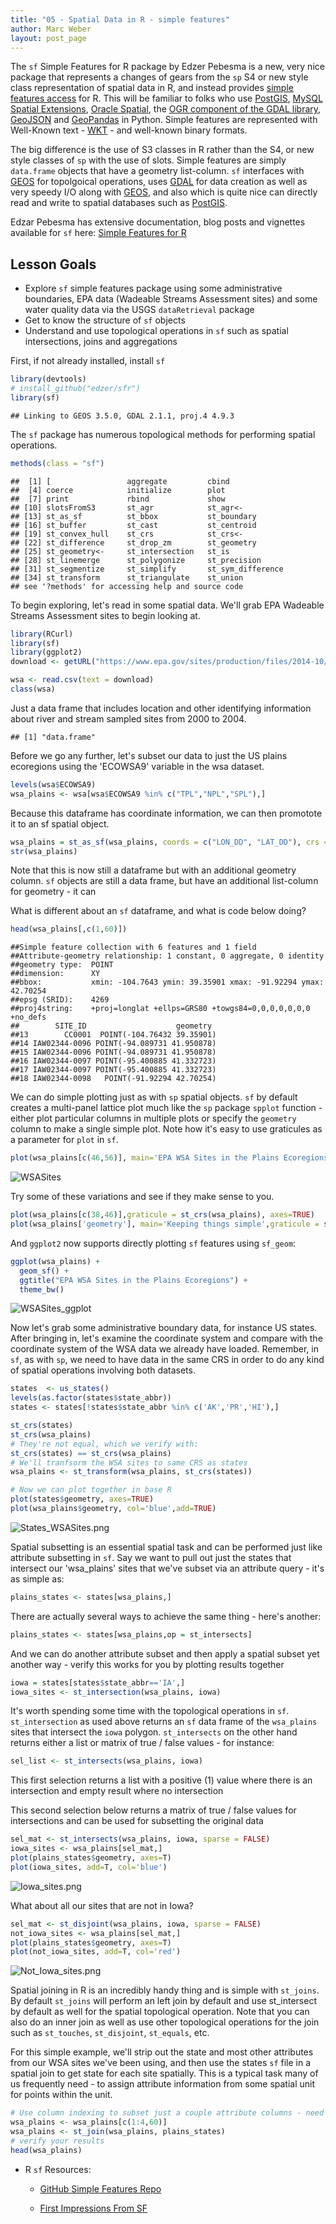 ```yaml
---
title: "05 - Spatial Data in R - simple features"
author: Marc Weber
layout: post_page
---
```


The `sf` Simple Features for R package by Edzer Pebesma is a new, very nice package that represents a changes of gears from the `sp` S4 or new style class representation of spatial data in R, and instead provides [simple features access](https://en.wikipedia.org/wiki/Simple_Features) for R. This will be familiar to folks who use [PostGIS](https://en.wikipedia.org/wiki/PostGIS), [MySQL Spatial Extensions](https://en.wikipedia.org/wiki/MySQL), [Oracle Spatial](https://en.wikipedia.org/wiki/Oracle_Spatial_and_Graph), the [OGR component of the GDAL library](https://en.wikipedia.org/wiki/GDAL), [GeoJSON](https://datatracker.ietf.org/doc/rfc7946/) and [GeoPandas](http://geopandas.org/) in Python.  Simple features are represented with Well-Known text - [WKT](https://en.wikipedia.org/wiki/Well-known_text) - and well-known binary formats.

The big difference is the use of S3 classes in R rather than the S4, or new style classes of `sp` with the use of slots.  Simple features are simply `data.frame` objects that have a geometry list-column.  `sf` interfaces with [GEOS](https://trac.osgeo.org/geos) for topolgoical operations, uses [GDAL](https://en.wikipedia.org/wiki/GDAL) for data creation as well as very speedy I/O along with [GEOS](https://trac.osgeo.org/geos), and also which is quite nice can directly read and write to spatial databases such as [PostGIS](https://en.wikipedia.org/wiki/PostGIS).  

Edzar Pebesma has extensive documentation, blog posts and vignettes available for `sf` here:
[Simple Features for R](https://github.com/edzer/sfr)

## Lesson Goals
  - Explore `sf` simple features package using some administrative boundaries, EPA data (Wadeable Streams Assessment sites) and some water quality data via the USGS `dataRetrieval` package
  - Get to know the structure of `sf` objects
  - Understand and use topological operations in `sf` such as spatial intersections, joins and aggregations
  
First, if not already installed, install `sf`

```r
library(devtools)
# install_github("edzer/sfr")
library(sf)
```

```
## Linking to GEOS 3.5.0, GDAL 2.1.1, proj.4 4.9.3
```

The `sf` package has numerous topological methods for performing spatial operations.

```r
methods(class = "sf")
```

```
##  [1] [                 aggregate         cbind            
##  [4] coerce            initialize        plot             
##  [7] print             rbind             show             
## [10] slotsFromS3       st_agr            st_agr<-         
## [13] st_as_sf          st_bbox           st_boundary      
## [16] st_buffer         st_cast           st_centroid      
## [19] st_convex_hull    st_crs            st_crs<-         
## [22] st_difference     st_drop_zm        st_geometry      
## [25] st_geometry<-     st_intersection   st_is            
## [28] st_linemerge      st_polygonize     st_precision     
## [31] st_segmentize     st_simplify       st_sym_difference
## [34] st_transform      st_triangulate    st_union         
## see '?methods' for accessing help and source code
```

To begin exploring, let's read in some spatial data. We'll grab EPA Wadeable Streams Assessment sites to begin looking at.

```r
library(RCurl)
library(sf)
library(ggplot2)
download <- getURL("https://www.epa.gov/sites/production/files/2014-10/wsa_siteinfo_ts_final.csv")

wsa <- read.csv(text = download)
class(wsa)
```

Just a data frame that includes location and other identifying information about river and stream sampled sites from 2000 to 2004.

```
## [1] "data.frame"
```

Before we go any further, let's subset our data to just the US plains ecoregions using the 'ECOWSA9' variable in the wsa dataset.

```r
levels(wsa$ECOWSA9)
wsa_plains <- wsa[wsa$ECOWSA9 %in% c("TPL","NPL","SPL"),]
```

Because this dataframe has coordinate information, we can then promotote it to an sf spatial object.

```r
wsa_plains = st_as_sf(wsa_plains, coords = c("LON_DD", "LAT_DD"), crs = 4269,agr = "constant")
str(wsa_plains)
```

Note that this is now still a dataframe but with an additional geometry column. `sf` objects are still a data frame, but have an additional list-column for geometry - it can 

What is different about an `sf` dataframe, and what is code below doing?

```r
head(wsa_plains[,c(1,60)])
```

```
##Simple feature collection with 6 features and 1 field
##Attribute-geometry relationship: 1 constant, 0 aggregate, 0 identity
##geometry type:  POINT
##dimension:      XY
##bbox:           xmin: -104.7643 ymin: 39.35901 xmax: -91.92294 ymax: 42.70254
##epsg (SRID):    4269
##proj4string:    +proj=longlat +ellps=GRS80 +towgs84=0,0,0,0,0,0,0 +no_defs
##        SITE_ID                    geometry
##13        CC0001  POINT(-104.76432 39.35901)
##14 IAW02344-0096 POINT(-94.089731 41.950878)
##15 IAW02344-0096 POINT(-94.089731 41.950878)
##16 IAW02344-0097 POINT(-95.400885 41.332723)
##17 IAW02344-0097 POINT(-95.400885 41.332723)
##18 IAW02344-0098   POINT(-91.92294 42.70254)
```

We can do simple plotting just as with `sp` spatial objects. `sf` by default creates a multi-panel lattice plot much like the `sp` package `spplot` function - either plot particular columns in multiple plots or specify the `geometry` column to make a single simple plot.  Note how it's easy to use graticules as a parameter for `plot` in `sf`. 

```r
plot(wsa_plains[c(46,56)], main='EPA WSA Sites in the Plains Ecoregions', graticule = st_crs(wsa_plains), axes=TRUE)
```

![WSASites](/AWRA_GIS_R_Workshop/figure/WSASites.png)

Try some of these variations and see if they make sense to you.

```r
plot(wsa_plains[c(38,46)],graticule = st_crs(wsa_plains), axes=TRUE)
plot(wsa_plains['geometry'], main='Keeping things simple',graticule = st_crs(wsa_plains), axes=TRUE)
```

And `ggplot2` now supports directly plotting `sf` features using `sf_geom`:

```r
ggplot(wsa_plains) +
  geom_sf() +
  ggtitle("EPA WSA Sites in the Plains Ecoregions") +
  theme_bw()
```

![WSASites_ggplot](/AWRA_GIS_R_Workshop/figure/WSASites_ggplot.png)

Now let's grab some administrative boundary data, for instance US states.  After bringing in, let's examine the coordinate system and compare with the coordinate system of the WSA data we already have loaded.  Remember, in `sf`, as with `sp`, we need to have data in the same CRS in order to do any kind of spatial operations involving both datasets.

```r
states  <- us_states()
levels(as.factor(states$state_abbr))
states <- states[!states$state_abbr %in% c('AK','PR','HI'),]

st_crs(states)
st_crs(wsa_plains)
# They're not equal, which we verify with:
st_crs(states) == st_crs(wsa_plains)
# We'll tranfsorm the WSA sites to same CRS as states
wsa_plains <- st_transform(wsa_plains, st_crs(states))

# Now we can plot together in base R
plot(states$geometry, axes=TRUE)
plot(wsa_plains$geometry, col='blue',add=TRUE)
```

![States_WSASites.png](/AWRA_GIS_R_Workshop/figure/States_WSASites.png)

Spatial subsetting is an essential spatial task and can be performed just like attribute subsetting in `sf`.  Say we want to pull out just the states that intersect our 'wsa_plains' sites that we've subset via an attribute query - it's as simple as:

```r
plains_states <- states[wsa_plains,]
```

There are actually several ways to achieve the same thing - here's another:

```r
plains_states <- states[wsa_plains,op = st_intersects]
```

And we can do another attribute subset and then apply a spatial subset yet another way - verify this works for you by plotting results together

```r
iowa = states[states$state_abbr=='IA',]
iowa_sites <- st_intersection(wsa_plains, iowa)
```

It's worth spending some time with the topological operations in `sf`.  `st_intersection` as used above returns an `sf` data frame of the `wsa_plains` sites that intersect the `iowa` polygon.  `st_intersects` on the other hand returns either a list or matrix of true / false values - for instance: 

```r
sel_list <- st_intersects(wsa_plains, iowa)
```

This first selection returns a list with a positive (1) value where there is an intersection and empty result where no intersection

This second selection below returns a matrix of true / false values for intersections and can be used for subsetting the original data

```r
sel_mat <- st_intersects(wsa_plains, iowa, sparse = FALSE)
iowa_sites <- wsa_plains[sel_mat,]
plot(plains_states$geometry, axes=T)
plot(iowa_sites, add=T, col='blue')
```

![Iowa_sites.png](/AWRA_GIS_R_Workshop/figure/Iowa_sites.png)

What about all our sites that are not in Iowa?

```r
sel_mat <- st_disjoint(wsa_plains, iowa, sparse = FALSE)
not_iowa_sites <- wsa_plains[sel_mat,]
plot(plains_states$geometry, axes=T)
plot(not_iowa_sites, add=T, col='red')
```

![Not_Iowa_sites.png](/AWRA_GIS_R_Workshop/figure/Not_Iowa_sites.png)

Spatial joining in R is an incredibly handy thing and is simple with `st_joins`. By default `st_joins` will perform an left join by default and use st_intersect by default as well for the spatial topological operation.  Note that you can also do an inner join as well as use other topological operations for the join such as `st_touches`, `st_disjoint`, `st_equals`, etc.

For this simple example, we'll strip out the state and most other attributes from our WSA sites we've been using, and then use the states `sf` file in a spatial join to get state for each site spatially.  This is a typical task many of us frequently need - to assign attribute information from some spatial unit for points within the unit.

```r
# Use column indexing to subset just a couple attribute columns - need to keep geometry column!
wsa_plains <- wsa_plains[c(1:4,60)]
wsa_plains <- st_join(wsa_plains, plains_states)
# verify your results
head(wsa_plains)
```
 
- R `sf` Resources:

    - [GitHub Simple Features Repo](https://github.com/edzer/sfr)
    
    - [First Impressions From SF](https://geographicdatascience.com/2017/01/06/first-impressions-from-sf-the-simple-features-r-package/)
    


